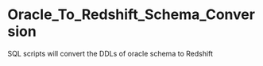 # Oracle_To_Redshift_Schema_Conversion
SQL scripts will convert the DDLs of oracle schema to Redshift
